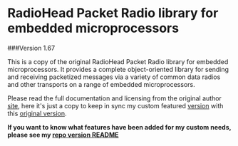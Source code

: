 RadioHead Packet Radio library for embedded microprocessors		
===========================================================		
		
###Version 1.67

This is a copy of the original RadioHead Packet Radio library for embedded microprocessors. It provides a complete object-oriented library for sending and receiving packetized messages via a variety of common data radios and other transports on a range of embedded microprocessors.		
		
Please read the full documentation and licensing from the original author [site][3], here it's just a copy to keep in sync my custom featured [version][1] with this [original version][4].		

**If you want to know what features have been added for my custom needs, please see my [repo version README][1]**
		
[1]: https://github.com/hallard/RadioHead 		
[2]: https://hallard.me		
[3]: http://www.airspayce.com/mikem/arduino/RadioHead/		
[4]: http://www.airspayce.com/mikem/arduino/RadioHead/RadioHead-1.67.zip
